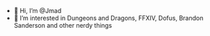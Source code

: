 - 👋 Hi, I’m @Jmad
- 👀 I’m interested in Dungeons and Dragons, FFXIV, Dofus, Brandon Sanderson and other nerdy things

<!---
Jmad12/Jmad12 is a ✨ special ✨ repository because its `README.md` (this file) appears on your GitHub profile.
You can click the Preview link to take a look at your changes.
--->
